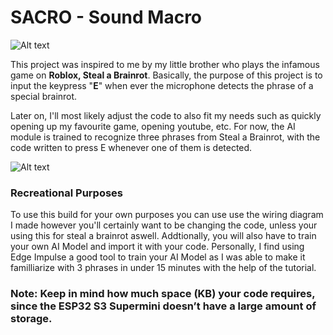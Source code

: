 # **SACRO - Sound Macro**
![Alt text](https://media.discordapp.net/attachments/1274145696051888231/1428219804891873401/Screenshot_2025-10-15_at_23.08.24.png?ex=68f1b4d8&is=68f06358&hm=ea25107b54b1e76517a875da6dc7fe135d949725b2eb8c42c3495b681f737a81&=&format=webp&quality=lossless&width=2056&height=1156)

This project was inspired to me by my little brother who plays the infamous game on **Roblox, Steal a Brainrot**. Basically, the purpose of this project is to input the keypress "**E**" when ever the microphone detects the phrase of a special brainrot. 

Later on, I'll most likely adjust the code to also fit my needs such as quickly opening up my favourite game, opening youtube, etc. For now, the AI module is trained to recognize three phrases from Steal a Brainrot, with the code written to press E whenever one of them is detected.


![Alt text](https://uk.moyens.net/wp-content/uploads/2025/07/Unlocking-Secret-Brainrots-Master-Steal-a-Brainrot-Game-Tips.webp.jpeg)

### **Recreational Purposes**
To use this build for your own purposes you can use use the wiring diagram I made however you'll certainly want to be changing the code, unless your using this for steal a brainrot aswell. Addtionally, you will also have to train your own AI Model and import it with your code. Personally, I find using Edge Impulse a good tool to train your AI Model as I was able to make it familliarize with 3 phrases in under 15 minutes with the help of the tutorial.

### **Note**: Keep in mind how much space (KB) your code requires, since the ESP32 S3 Supermini doesn’t have a large amount of storage.
